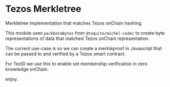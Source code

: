 # Tezos Merkletree

Merkletree implementation that matches Tezos onChain hashing.

This module uses `packDataBytes` from `@taquito/michel-codec` to create byte representations of data that matched Tezos onChain representation.

The current use-case is so we can create a merkleproof in Javascript that can be passed to and verified by a Tezos smart contract.

For TezID we use this to enable set membership verification in zero knowledge onChain.

enjoy. 
